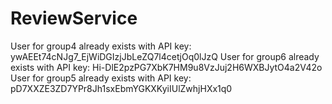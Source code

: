 # ReviewService

User for group4 already exists with API key: ywAEEt74cNJg7_EjWiDGIzjJbLeZQ7l4cetjOq0lJzQ
User for group6 already exists with API key: Hi-DlE2pzPG7XbK7HM9u8VzJuj2H6WXBJytO4a2V42o
User for group5 already exists with API key: pD7XXZE3ZD7YPr8Jh1sxEbmYGKXKyiIUlZwhjHXx1q0
